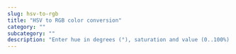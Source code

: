 ```yaml
---
slug: hsv-to-rgb
title: "HSV to RGB color conversion"
category: ""
subcategory: ""
description: "Enter hue in degrees (°), saturation and value (0..100%) and press the Convert button:"
---
```



